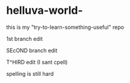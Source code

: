 # helluva-world-
this is my "try-to-learn-something-useful" repo

1st branch edit

SEcOND branch edit

T^HIRD edit (I sant cpell)

spelling is still hard
